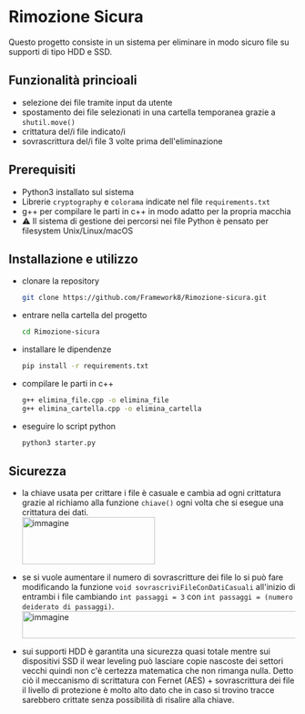 # Rimozione Sicura

Questo progetto consiste in un sistema per eliminare in modo sicuro file su supporti di tipo HDD e SSD.

## Funzionalità princioali

- selezione dei file tramite input da utente  
- spostamento dei file selezionati in una cartella temporanea grazie a `shutil.move()`  
- crittatura del/i file indicato/i  
- sovrascrittura del/i file 3 volte prima dell'eliminazione  

## Prerequisiti

- Python3 installato sul sistema  
- Librerie `cryptography` e `colorama` indicate nel file `requirements.txt`  
- g++ per compilare le parti in c++ in modo adatto per la propria macchia
- ⚠️ Il sistema di gestione dei percorsi nei file Python è pensato per filesystem Unix/Linux/macOS

## Installazione e utilizzo

- clonare la repository  
  ```bash
  git clone https://github.com/Framework8/Rimozione-sicura.git
  ```
- entrare nella cartella del progetto  
  ```bash
  cd Rimozione-sicura
  ```
- installare le dipendenze  
  ```bash
  pip install -r requirements.txt
  ```
- compilare le parti in c++  
  ```bash
  g++ elimina_file.cpp -o elimina_file
  g++ elimina_cartella.cpp -o elimina_cartella
  ```
- eseguire lo script python  
  ```bash
  python3 starter.py
  ```

## Sicurezza

- la chiave usata per crittare i file è casuale e cambia ad ogni crittatura grazie al richiamo alla funzione `chiave()` ogni volta che si esegue una crittatura dei dati.  
  <img width="233" height="83" alt="immagine" src="https://github.com/user-attachments/assets/d9cc5c23-5600-4b12-8888-39dfcbb6f8ac" />  

- se si vuole aumentare il numero di sovrascritture dei file lo si può fare modificando la funzione `void sovrascriviFileConDatiCasuali` all'inizio di entrambi i file cambiando `int passaggi = 3` con `int passaggi = (numero deiderato di passaggi)`.  
  <img width="634" height="48" alt="immagine" src="https://github.com/user-attachments/assets/29e60939-79d3-413a-8d8a-f5d67e93c1ff" />  

- sui supporti HDD è garantita una sicurezza quasi totale mentre sui dispositivi SSD il wear leveling può lasciare copie nascoste dei settori vecchi quindi non c'è certezza matematica che non rimanga nulla. Detto ciò il meccanismo di scrittatura con Fernet (AES) + sovrascrittura dei file il livello di protezione è molto alto dato che in caso si trovino tracce sarebbero crittate senza possibilità di risalire alla chiave.  
